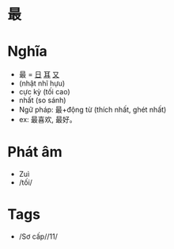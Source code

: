 # 最

# Nghĩa
* 最 = [日](日.md) [耳](耳.md) [又](又.md)
* (nhật nhĩ hựu)
* cực kỳ (tối cao)
* nhất (so sánh)
* Ngữ pháp: 最+động từ (thích nhất, ghét nhất)
* ex: 最喜欢, 最好。

# Phát âm
* Zuì
*  /tối/

# Tags
* /Sơ cấp//11/


